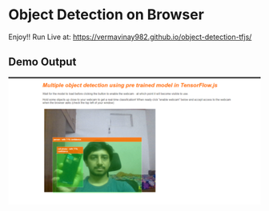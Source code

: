 # Object Detection on Browser

Enjoy!! Run Live at: https://vermavinay982.github.io/object-detection-tfjs/

## Demo Output
![Image](object-tfjs.png)
